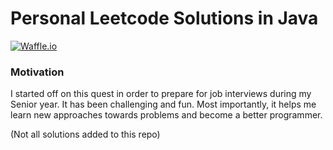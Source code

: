 # Personal Leetcode Solutions in Java
[![Waffle.io](https://img.shields.io/badge/progress-166%20%2F%20490-ff69b4.svg)]()
### Motivation

I started off on this quest in order to prepare for job interviews during my Senior year. It has been challenging and fun. Most importantly, it helps me learn new approaches towards problems and become a better programmer.

(Not all solutions added to this repo)
